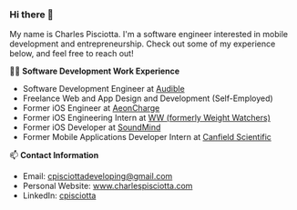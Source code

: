 ### Hi there 👋

My name is Charles Pisciotta. I'm a software engineer interested in mobile development and entrepreneurship. Check out some of my experience below, and feel free to reach out!

👨‍💻 **Software Development Work Experience**
- Software Development Engineer at <a href="https://www.audible.com" target="_blank">Audible</a>
- Freelance Web and App Design and Development (Self-Employed)
- Former iOS Engineer at <a href="https://www.aeoncharge.com/" target="_blank">AeonCharge</a>
- Former iOS Engineering Intern at <a href="https://www.weightwatchers.com/us/" target="_blank">WW (formerly Weight Watchers)</a>
- Former iOS Developer at <a href="https://www.soundmind.app/" target="_blank">SoundMind</a>
- Former Mobile Applications Developer Intern at <a href="https://www.canfieldsci.com/" target="_blank">Canfield Scientific</a>

📫 **Contact Information**
- Email: cpisciottadeveloping@gmail.com
- Personal Website: <a href="https://www.charlespisciotta.com/" target="_blank">www.charlespisciotta.com</a>
- LinkedIn: <a href="https://www.linkedin.com/in/charlespisciotta/" target="_blank">cpisciotta</a>
